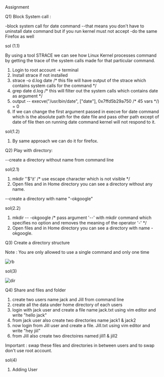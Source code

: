 Assignment 

Q1) Block System call : 

-block system call for date command 
  --that means you don't have to uninstall date command but if you run kernel must not accept 
-do the same Firefox as well

sol (1.1)

By using a tool STRACE we can see how Linux Kernel processes command by getting the trace of the system calls made for that particular command.
1) Login to root account -> terminal
2) Install strace if not installed
3) strace -o d.log date    /* this file will have output of the strace which contains system calls for the command */
4) grep date d.log    /* this will filter out the system calls which contains date as argument */
5) output -- execve("/usr/bin/date", ["date"], 0x7ffd5b29a750 /* 45 vars */) = 0
6) If we can change the first argument passed in execve for date command which is the absolute path for the date file and pass other path except of date of file then on running 
   date command kernel will not respond to it.

sol(1.2)   

1) By same approach we can do it for firefox.

Q2) Play with directory: 

--create a directory without name from command line

sol(2.1)

1) mkdir ''$'\t'     /* use escape character which is not visible */
2) Open files and in Home directory you can see a directory without any name.

--create a directory with name "-okgoogle"

sol(2.2)

1) mkdir -- -okgoogle   /* pass argument '--' with mkdir command which specifies no option and removes the meaning of the operator '-' */
2) Open files and in Home directory you can see a directory with name -okgoogle.

Q3) Create a directory structure 

Note :   You are only allowed to use a single command and only one time


![rb](https://user-images.githubusercontent.com/53777994/86042045-37918100-ba64-11ea-9f46-6ce78386a129.png)


sol(3)


![dir](https://user-images.githubusercontent.com/53777994/86041734-bb973900-ba63-11ea-8e7a-906ce5875f4a.PNG)


Q4) Share and files and folder 


1) create two users name jack and Jill  from command line
2) create all the data under home directory of each users 
3) login with jack user and create a file name  jack.txt using vim editor and write "hello jack"
4) from jack user also create two directories name jack1 & jack2 
5) now login from Jill user and create a file. Jill.txt using vim editor and write "hey jiil"
6) from Jill also create two directoires named jill1 & jill2 

Important :  swap these files and directories in between users  and to swap don't use root account.

sol(4)

1) Adding User




